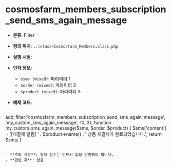 # cosmosfarm_members_subscription_send_sms_again_message

- **분류**: Filter
- **정의 위치**: `..\class\Cosmosfarm_Members.class.php`
- **실행 시점**: 
- **인자 정보**:
  - `$sms (mixed)`: 파라미터 1
  - `$order (mixed)`: 파라미터 2
  - `$product (mixed)`: 파라미터 3
- **예제 코드**:

  ```php
add_filter('cosmosfarm_members_subscription_send_sms_again_message', 'my_custom_sms_again_message', 10, 3);
    function my_custom_sms_again_message($sms, $order, $product) {
        $sms['content'] = '[재결제 알림] ' . $product->name() . ' 상품 재결제가 완료되었습니다.';
        return $sms;
    }
  ```

- **주의 사항**: 필터 함수는 반드시 값을 반환해야 합니다.
- **관련 훅**: 없음
